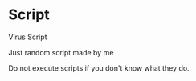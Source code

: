 # Script
Virus Script

Just random script made by me

Do not execute scripts if you don't know what they do.
